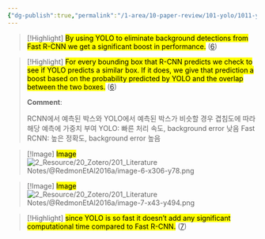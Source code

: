 ```yaml
---
{"dg-publish":true,"permalink":"/1-area/10-paper-review/101-yolo/1011-you-only-look-once/yolo-v1-combining-fast-r-cnn-and-yolo/","tags":["PaperReview","Study/PaperReview/2D_Detection/YOLO/v1"]}
---
```






> [!Highlight]
> <mark class="customZot-Blue ">By using YOLO to eliminate background detections from Fast R-CNN we get a significant boost in performance.</mark> ([6](zotero://open-pdf/library/items/VXGPLSWI?page=6&annotation=9RKYVFXU))
>  
 
> [!Highlight]
> <mark class="customZot-Yellow ">For every bounding box that R-CNN predicts we check to see if YOLO predicts a similar box. If it does, we give that prediction a boost based on the probability predicted by YOLO and the overlap between the two boxes.</mark> ([6](zotero://open-pdf/library/items/VXGPLSWI?page=6&annotation=NSG77RHR))
>  
> **Comment**:
> 
> RCNN에서 예측된 박스와 YOLO에서 예측된 박스가 비슷할 경우 겹침도에 따라 해당 예측에 가중치 부여
YOLO: 빠른 처리 속도, background error 낮음
Fast RCNN: 높은 정확도, background error 높음 
  
> [!Image]
> <mark class="customZot-Yellow "> Image</mark>
> ![2_Resource/20_Zotero/201_Literature Notes/@RedmonEtAl2016a/image-6-x306-y78.png](/img/user/2_Resource/20_Zotero/201_Literature%20Notes/@RedmonEtAl2016a/image-6-x306-y78.png) 
> 
  
> [!Image]
> <mark class="customZot-Yellow "> Image</mark>
> ![2_Resource/20_Zotero/201_Literature Notes/@RedmonEtAl2016a/image-7-x43-y494.png](/img/user/2_Resource/20_Zotero/201_Literature%20Notes/@RedmonEtAl2016a/image-7-x43-y494.png) 
> 
 
> [!Highlight]
> <mark class="customZot-Blue ">since YOLO is so fast it doesn’t add any significant computational time compared to Fast R-CNN.</mark> ([7](zotero://open-pdf/library/items/VXGPLSWI?page=7&annotation=YYRQK4W4))
>  
 